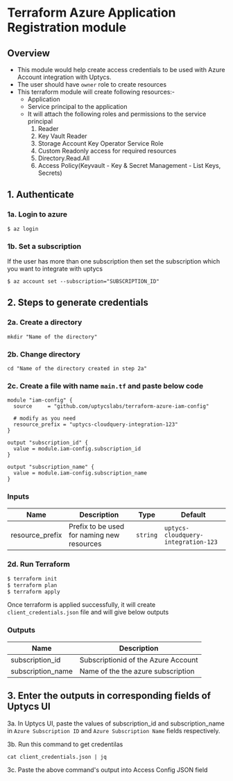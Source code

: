 # Terraform Azure Application Registration module

## Overview

* This module would help create access credentials to be used with Azure Account integration with Uptycs.
* The user should have `owner` role to create resources
* This terraform module will create following resources:-
  * Application
  * Service principal to the application
  * It will attach the following roles and permissions to the service principal
      1. Reader
      2. Key Vault Reader
      3. Storage Account Key Operator Service Role
      4. Custom Readonly access for required resources
      5. Directory.Read.All
      6.  Access Policy(Keyvault - Key & Secret Management - List Keys, Secrets)

## 1. Authenticate

### 1a. Login to azure

```
$ az login
```

### 1b. Set a subscription

If the user has more than one subscription then set the subscription which you want to integrate with uptycs

```
$ az account set --subscription="SUBSCRIPTION_ID"
```

## 2. Steps to generate credentials

### 2a. Create a directory

```
mkdir "Name of the directory"
```

### 2b. Change directory

```
cd "Name of the directory created in step 2a"
```

### 2c. Create a file with name `main.tf` and paste below code

```
module "iam-config" {
  source     = "github.com/uptycslabs/terraform-azure-iam-config"

  # modify as you need
  resource_prefix = "uptycs-cloudquery-integration-123"
}

output "subscription_id" {
  value = module.iam-config.subscription_id
}

output "subscription_name" {
  value = module.iam-config.subscription_name
}
```

### Inputs


| Name            | Description                                | Type     | Default                         |
| ----------------- | -------------------------------------------- | ---------- | --------------------------------- |
| resource_prefix | Prefix to be used for naming new resources | `string` | `uptycs-cloudquery-integration-123` |

### 2d. Run Terraform

```sh
$ terraform init
$ terraform plan
$ terraform apply
```

Once terraform is applied successfully, it will create `client_credentials.json` file and will give below outputs

### Outputs


| Name              | Description                         |
| ------------------- | ------------------------------------- |
| subscription_id   | Subscriptionid of the Azure Account |
| subscription_name | Name of the the azure subscription  |

## 3. Enter the outputs in corresponding fields of Uptycs UI

3a. In Uptycs UI, paste the values of subscription_id and subscription_name in `Azure Subscription ID` and `Azure Subscription Name` fields respectively.

3b. Run this command to get credentilas

```
cat client_credentials.json | jq
```

3c. Paste the above command's output into Access Config JSON field
